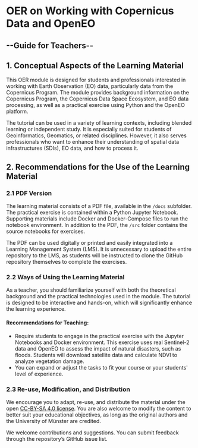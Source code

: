 
# OER on Working with Copernicus Data and OpenEO

## --**Guide for Teachers**--

## 1. Conceptual Aspects of the Learning Material

This OER module is designed for students and professionals interested in working with Earth Observation (EO) data, particularly data from the Copernicus Program. The module provides background information on the Copernicus Program, the Copernicus Data Space Ecosystem, and EO data processing, as well as a practical exercise using Python and the OpenEO platform. 

The tutorial can be used in a variety of learning contexts, including blended learning or independent study. It is especially suited for students of Geoinformatics, Geomatics, or related disciplines. However, it also serves professionals who want to enhance their understanding of spatial data infrastructures (SDIs), EO data, and how to process it.

## 2. Recommendations for the Use of the Learning Material

### 2.1 PDF Version

The learning material consists of a PDF file, available in the `/docs` subfolder. The practical exercise is contained within a Python Jupyter Notebook. Supporting materials include Docker and Docker-Compose files to run the notebook environment. In addition to the PDF, the `/src` folder contains the source notebooks for exercises.

The PDF can be used digitally or printed and easily integrated into a Learning Management System (LMS). It is unnecessary to upload the entire repository to the LMS, as students will be instructed to clone the GitHub repository themselves to complete the exercises.

### 2.2 Ways of Using the Learning Material

As a teacher, you should familiarize yourself with both the theoretical background and the practical technologies used in the module. The tutorial is designed to be interactive and hands-on, which will significantly enhance the learning experience.

#### Recommendations for Teaching:

- Require students to engage in the practical exercise with the Jupyter Notebooks and Docker environment. This exercise uses real Sentinel-2 data and OpenEO to assess the impact of natural disasters, such as floods. Students will download satellite data and calculate NDVI to analyze vegetation damage.
- You can expand or adjust the tasks to fit your course or your students' level of experience.

### 2.3 Re-use, Modification, and Distribution

We encourage you to adapt, re-use, and distribute the material under the open [CC-BY-SA 4.0 license](https://creativecommons.org/licenses/by-sa/4.0/legalcode). You are also welcome to modify the content to better suit your educational objectives, as long as the original authors and the University of Münster are credited.

We welcome contributions and suggestions. You can submit feedback through the repository’s GitHub issue list.
